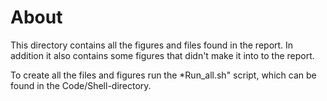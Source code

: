 # About 

This directory contains all the figures and files found in the report. In addition it also contains some figures that didn't make it into to the report. 

To create all the files and figures run the *Run_all.sh" script, which can be found in the Code/Shell-directory. 
